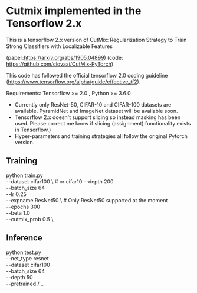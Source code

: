 # Cutmix implemented in the Tensorflow 2.x
This is a tensorflow 2.x version of CutMix: Regularization Strategy to Train Strong Classifiers with Localizable Features 

(paper:https://arxiv.org/abs/1905.04899) (code: https://github.com/clovaai/CutMix-PyTorch)

This code has followed the official tensorflow 2.0 coding guideline (https://www.tensorflow.org/alpha/guide/effective_tf2). 

Requirements: Tensorflow >= 2.0 , Python >= 3.6.0

- Currently only ResNet-50, CIFAR-10 and CIFAR-100 datasets are available. PyramidNet and ImageNet dataset will be available soon.
- Tensorflow 2.x doesn't support slicing so instead masking has been used. Please correct me know if slicing (assignment) functionality exists in Tensorflow.)  
- Hyper-parameters and training strategies all follow the original Pytorch version.

## Training
python train.py \
--dataset cifar100 \  # or cifar10 
--depth 200 \
--batch_size 64 \
--lr 0.25 \
--expname ResNet50 \  # Only ResNet50 supported at the moment  
--epochs 300 \
--beta 1.0 \
--cutmix_prob 0.5 \


## Inference
python test.py \
--net_type resnet \
--dataset cifar100 \
--batch_size 64 \
--depth 50 \
--pretrained /... 
